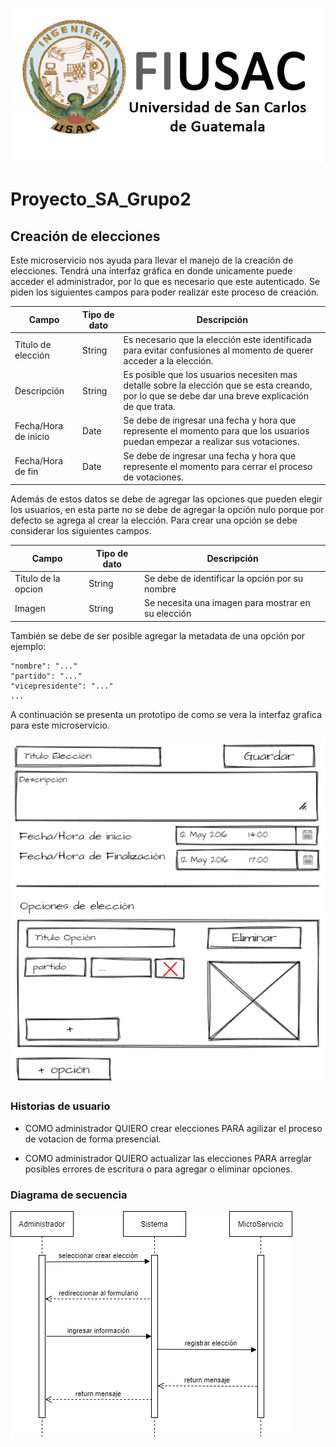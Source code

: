 ![Logo](../../Img/Logo.png)

# Proyecto_SA_Grupo2

## Creación de elecciones

Este microservicio nos ayuda para llevar el manejo de la creación de elecciones. Tendrá una interfaz gráfica en donde unicamente puede acceder el administrador, por lo que es necesario que este autenticado. Se piden los siguientes campos para poder realizar este proceso de creación.

<table>
<thead>
	<tr>
		<th>Campo</th>
		<th>Tipo de dato</th>
		<th>Descripción</th>
	</tr>
</thead>
<tbody>
	<tr>
		<td>Titulo de elección</td>
		<td>String</td>
		<td>Es necesario que la elección este identificada para evitar confusiones al momento de querer acceder a la elección.</td>
	</tr>
	<tr>
		<td>Descripción</td>
		<td>String</td>
		<td>Es posible que los usuarios necesiten mas detalle sobre la elección que se esta creando, por lo que se debe dar una breve explicación de que trata.</td>
	</tr>
	<tr>
		<td>Fecha/Hora de inicio</td>
		<td>Date</td>
		<td>Se debe de ingresar una fecha y hora que represente el momento para que los usuarios puedan empezar a realizar sus votaciones.</td>
	</tr>
	<tr>
		<td>Fecha/Hora de fin</td>
		<td>Date</td>
		<td>Se debe de ingresar una fecha y hora que represente el momento para cerrar el proceso de votaciones.</td>
	</tr>
</tbody>
</table>

Además de estos datos se debe de agregar las opciones que pueden elegir los usuarios, en esta parte no se debe de agregar la opción nulo porque por defecto se agrega al crear la elección. Para crear una opción se debe considerar los siguientes campos.

<table>
<thead>
	<tr>
		<th>Campo</th>
		<th>Tipo de dato</th>
		<th>Descripción</th>
	</tr>
</thead>
<tbody>
	<tr>
		<td>Titulo de la opcion</td>
		<td>String</td>
		<td>Se debe de identificar la opción por su nombre</td>
	</tr>
	<tr>
		<td>Imagen</td>
		<td>String</td>
		<td>Se necesita una imagen para mostrar en su elección</td>
	</tr>
</tbody>
</table>

También se debe de ser posible agregar la metadata de una opción por ejemplo:

```
"nombre": "..."
"partido": "..."
"vicepresidente": "..."
...
```

A continuación se presenta un prototipo de como se vera la interfaz grafica para este microservicio.

![Prototipo](../../Img/Prototipo.png)

### Historias de usuario

- COMO administrador QUIERO crear elecciones PARA agilizar el proceso de votacion de forma presencial.

- COMO administrador QUIERO actualizar las elecciones PARA arreglar posibles errores de escritura o para agregar o eliminar opciones.

### Diagrama de secuencia

![DiagramaSecuencia](../../Img/Diagrama_Secuencia.png)

